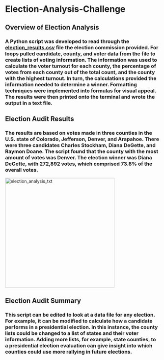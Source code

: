 # **Election-Analysis-Challenge**

## **Overview of Election Analysis**

### A Python script was developed to read through the [election_results.csv](https://github.com/nabernal/Election-Analysis-Challenge/files/9689993/election_results.csv) file the election commission provided. For loops pulled candidate, county, and voter data from the file to create lists of voting information. The information was used to calculate the voter turnout for each county, the percentage of votes from each county out of the total count, and the county with the highest turnout. In turn, the calculations provided the information needed to determine a winner. Formatting techniques were implemented into formulas for visual appeal. The results were then printed onto the terminal and wrote the output in a text file.

## **Election Audit Results**

### The results are based on votes made in three counties in the U.S. state of Colorado, Jefferson, Denver, and Arapahoe. There were three candidates Charles Stockham, Diana DeGette, and Raymon Doane. The script found that the county with the most amount of votes was Denver. The election winner was Diana DeGette, with 272,892 votes, which comprised 73.8% of the overall votes.

<img width="356" alt="election_analysis_txt" src="https://user-images.githubusercontent.com/108249510/193402581-9990cacb-7043-4fcd-ad32-12aba185d54a.png">

## **Election Audit Summary**

### This script can be edited to look at a data file for any election. For example, it can be modified to calculate how a candidate performs in a presidential election. In this instance, the county lists could be changed to a list of states and their voter information. Adding more lists, for example, state counties, to a presidential election evaluation can give insight into which counties could use more rallying in future elections.
